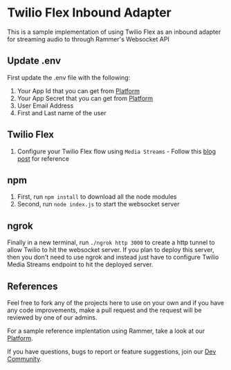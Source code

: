 # Twilio Flex Inbound Adapter

This is a sample implementation of using Twilio Flex as an inbound adapter for streaming audio to through Rammer's Websocket API

## Update .env

First update the .env file with the following:
1. Your App Id that you can get from [Platform](https://platform.rammer.ai)
2. Your App Secret that you can get from [Platform](https://platform.rammer.ai)
3. User Email Address
4. First and Last name of the user

## Twilio Flex

1. Configure your Twilio Flex flow using `Media Streams` - Follow this [blog post](https://rammer.ai/blogs/twilio-flex-integration) for reference

## npm

1. First, run `npm install` to download all the node modules
2. Second, run `node index.js` to start the websocket server

## ngrok

Finally in a new terminal, run `./ngrok http 3000` to create a http tunnel to allow Twilio to hit the websocket server. If you plan to deploy this server, then you don't need to use ngrok and instead just have to configure Twilio Media Streams endpoint to hit the deployed server.

## References

Feel free to fork any of the projects here to use on your own and if you have any code improvements, make a pull request and the request will be reviewed by one of our admins.

For a sample reference implentation using Rammer, take a look at our [Platform](https://platform.rammer.ai).

If you have questions, bugs to report or feature suggestions, join our [Dev Community](https://community.rammer.ai/).
